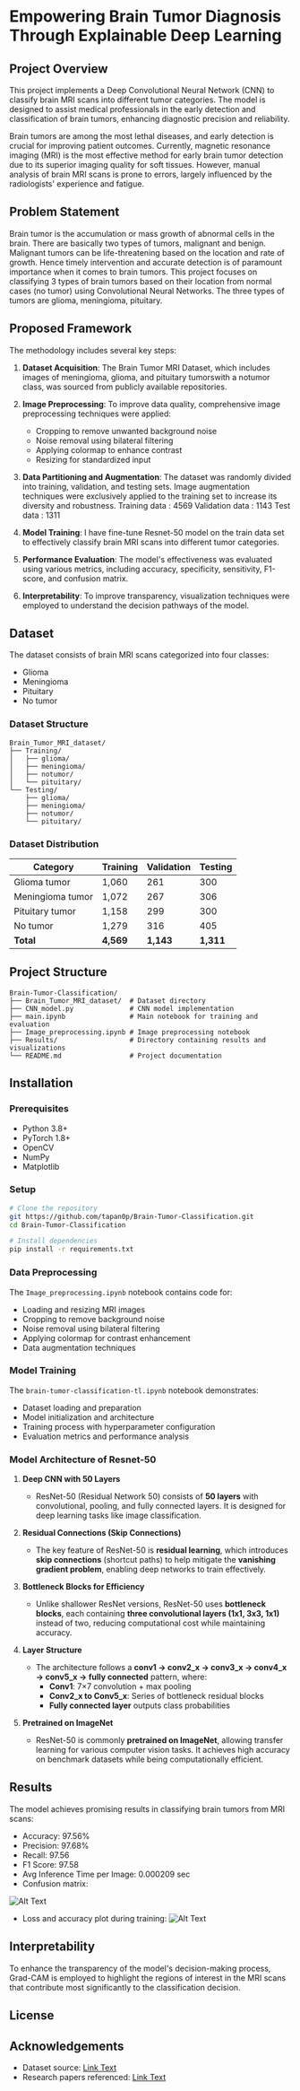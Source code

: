 # Empowering Brain Tumor Diagnosis Through Explainable Deep Learning

## Project Overview

This project implements a Deep Convolutional Neural Network (CNN) to classify brain MRI scans into different tumor categories. The model is designed to assist medical professionals in the early detection and classification of brain tumors, enhancing diagnostic precision and reliability.

Brain tumors are among the most lethal diseases, and early detection is crucial for improving patient outcomes. Currently, magnetic resonance imaging (MRI) is the most effective method for early brain tumor detection due to its superior imaging quality for soft tissues. However, manual analysis of brain MRI scans is prone to errors, largely influenced by the radiologists' experience and fatigue.

## Problem Statement

Brain tumor is the accumulation or mass growth of abnormal cells in the brain. There are basically two types of tumors, malignant and benign. Malignant tumors can be life-threatening based on the location and rate of growth. Hence timely intervention and accurate detection is of paramount importance when it comes to brain tumors. This project focuses on classifying 3 types of brain tumors based on their location from normal cases (no tumor) using Convolutional Neural Networks. The three types of tumors are glioma, meningioma, pituitary.

## Proposed Framework

The methodology includes several key steps:

1. **Dataset Acquisition**: The Brain Tumor MRI Dataset, which includes images of meningioma, glioma, and pituitary tumorswith a notumor class, was sourced from publicly available repositories.
2. **Image Preprocessing**: To improve data quality, comprehensive image preprocessing techniques were applied:

   - Cropping to remove unwanted background noise
   - Noise removal using bilateral filtering
   - Applying colormap to enhance contrast
   - Resizing for standardized input
3. **Data Partitioning and Augmentation**: The dataset was randomly divided into training, validation, and testing sets. Image augmentation techniques were exclusively applied to the training set to increase its diversity and robustness.
   Training data : 4569
   Validation data : 1143
   Test data : 1311
4. **Model Training**: I have fine-tune Resnet-50 model on the train data set  to effectively classify brain MRI scans into different tumor categories.
5. **Performance Evaluation**: The model's effectiveness was evaluated using various metrics, including accuracy, specificity, sensitivity, F1-score, and confusion matrix.
6. **Interpretability**: To improve transparency, visualization techniques were employed to understand the decision pathways of the model.

## Dataset

The dataset consists of brain MRI scans categorized into four classes:

- Glioma
- Meningioma
- Pituitary
- No tumor

### Dataset Structure

```
Brain_Tumor_MRI_dataset/
├── Training/
│   ├── glioma/
│   ├── meningioma/
│   ├── notumor/
│   └── pituitary/
└── Testing/
    ├── glioma/
    ├── meningioma/
    ├── notumor/
    └── pituitary/
```

### Dataset Distribution

| **Category** | **Training** | **Validation** | **Testing** |
| ------------------ | ------------------ | -------------------- | ----------------- |
| Glioma tumor       | 1,060              | 261                  | 300               |
| Meningioma tumor   | 1,072              | 267                  | 306               |
| Pituitary tumor    | 1,158              | 299                  | 300               |
| No tumor           | 1,279              | 316                  | 405               |
| **Total**    | **4,569**    | **1,143**      | **1,311**   |

## Project Structure

```
Brain-Tumor-Classification/
├── Brain_Tumor_MRI_dataset/  # Dataset directory
├── CNN_model.py              # CNN model implementation
├── main.ipynb                # Main notebook for training and evaluation
├── Image_preprocessing.ipynb # Image preprocessing notebook
├── Results/                  # Directory containing results and visualizations
└── README.md                 # Project documentation
```

## Installation

### Prerequisites

- Python 3.8+
- PyTorch 1.8+
- OpenCV
- NumPy
- Matplotlib

### Setup

```bash
# Clone the repository
git https://github.com/tapan0p/Brain-Tumor-Classification.git
cd Brain-Tumor-Classification

# Install dependencies
pip install -r requirements.txt
```

### Data Preprocessing

The `Image_preprocessing.ipynb` notebook contains code for:

- Loading and resizing MRI images
- Cropping to remove background noise
- Noise removal using bilateral filtering
- Applying colormap for contrast enhancement
- Data augmentation techniques

### Model Training

The `brain-tumor-classification-tl.ipynb` notebook demonstrates:

- Dataset loading and preparation
- Model initialization and architecture
- Training process with hyperparameter configuration
- Evaluation metrics and performance analysis

### Model Architecture of Resnet-50

1. **Deep CNN with 50 Layers**

   - ResNet-50 (Residual Network 50) consists of **50 layers** with convolutional, pooling, and fully connected layers. It is designed for deep learning tasks like image classification.
2. **Residual Connections (Skip Connections)**

   - The key feature of ResNet-50 is **residual learning**, which introduces **skip connections** (shortcut paths) to help mitigate the **vanishing gradient problem**, enabling deep networks to train effectively.
3. **Bottleneck Blocks for Efficiency**

   - Unlike shallower ResNet versions, ResNet-50 uses **bottleneck blocks**, each containing **three convolutional layers (1x1, 3x3, 1x1)** instead of two, reducing computational cost while maintaining accuracy.
4. **Layer Structure**

   - The architecture follows a **conv1 → conv2_x → conv3_x → conv4_x → conv5_x → fully connected** pattern, where:
     - **Conv1**: 7×7 convolution + max pooling
     - **Conv2_x to Conv5_x**: Series of bottleneck residual blocks
     - **Fully connected layer** outputs class probabilities
5. **Pretrained on ImageNet**

   - ResNet-50 is commonly **pretrained on ImageNet**, allowing transfer learning for various computer vision tasks. It achieves high accuracy on benchmark datasets while being computationally efficient.

## Results

The model achieves promising results in classifying brain tumors from MRI scans:

- Accuracy: 97.56%
- Precision: 97.68%
- Recall: 97.56
- F1 Score: 97.58
- Avg Inference Time per Image: 0.000209 sec
- Confusion matrix:
  
![Alt Text](https://github.com/tapan0p/Brain-Tumor-Classification/blob/main/Plots/confusion_matrix.png)
- Loss and accuracy plot during training:
![Alt Text](Plots\accuracy_plot.png)

## Interpretability

To enhance the transparency of the model's decision-making process, Grad-CAM is  employed to highlight the regions of interest in the MRI scans that contribute most significantly to the classification decision.

## License

## Acknowledgements

- Dataset source: [Link Text](https://www.kaggle.com/datasets/masoudnickparvar/brain-tumor-mri-dataset)
- Research papers referenced: [Link Text](https://www.mdpi.com/2504-4990/6/4/111)

